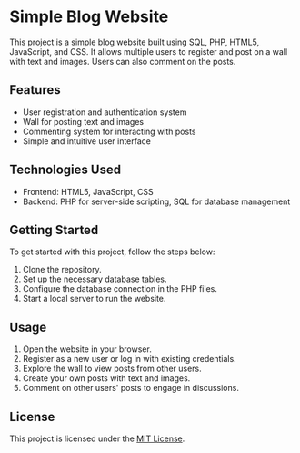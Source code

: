 # Simple Blog Website

This project is a simple blog website built using SQL, PHP, HTML5, JavaScript, and CSS. It allows multiple users to register and post on a wall with text and images. Users can also comment on the posts.

## Features

- User registration and authentication system
- Wall for posting text and images
- Commenting system for interacting with posts
- Simple and intuitive user interface

## Technologies Used

- Frontend: HTML5, JavaScript, CSS
- Backend: PHP for server-side scripting, SQL for database management

## Getting Started

To get started with this project, follow the steps below:

1. Clone the repository.
2. Set up the necessary database tables.
3. Configure the database connection in the PHP files.
4. Start a local server to run the website.

## Usage

1. Open the website in your browser.
2. Register as a new user or log in with existing credentials.
3. Explore the wall to view posts from other users.
4. Create your own posts with text and images.
5. Comment on other users' posts to engage in discussions.

## License

This project is licensed under the [MIT License](LICENSE).
